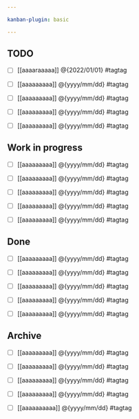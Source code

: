```yaml
---

kanban-plugin: basic

---
```


## TODO

- [ ] [[aaaaraaaaa]]
@{2022/01/01}
#tagtag

- [ ] [[aaaaaaaaa]]
@{yyyy/mm/dd}
#tagtag

- [ ] [[aaaaaaaaa]]
@{yyyy/mm/dd}
#tagtag

- [ ] [[aaaaaaaaa]]
@{yyyy/mm/dd}
#tagtag

- [ ] [[aaaaaaaaa]]
@{yyyy/mm/dd}
#tagtag

## Work in progress

- [ ] [[aaaaaaaaa]]
@{yyyy/mm/dd}
#tagtag

- [ ] [[aaaaaaaaa]]
@{yyyy/mm/dd}
#tagtag

- [ ] [[aaaaaaaaa]]
@{yyyy/mm/dd}
#tagtag

- [ ] [[aaaaaaaaa]]
@{yyyy/mm/dd}
#tagtag

- [ ] [[aaaaaaaaa]]
@{yyyy/mm/dd}
#tagtag

## Done

- [ ] [[aaaaaaaaa]]
@{yyyy/mm/dd}
#tagtag

- [ ] [[aaaaaaaaa]]
@{yyyy/mm/dd}
#tagtag

- [ ] [[aaaaaaaaa]]
@{yyyy/mm/dd}
#tagtag

- [ ] [[aaaaaaaaa]]
@{yyyy/mm/dd}
#tagtag

- [ ] [[aaaaaaaaa]]
@{yyyy/mm/dd}
#tagtag

## Archive

- [ ] [[aaaaaaaaa]]
@{yyyy/mm/dd}
#tagtag

- [ ] [[aaaaaaaaa]]
@{yyyy/mm/dd}
#tagtag

- [ ] [[aaaaaaaaa]]
@{yyyy/mm/dd}
#tagtag

- [ ] [[aaaaaaaaa]]
@{yyyy/mm/dd}
#tagtag

- [ ] [[aaaaaaaaaa]]
@{yyyy/mm/dd}
#tagtag
